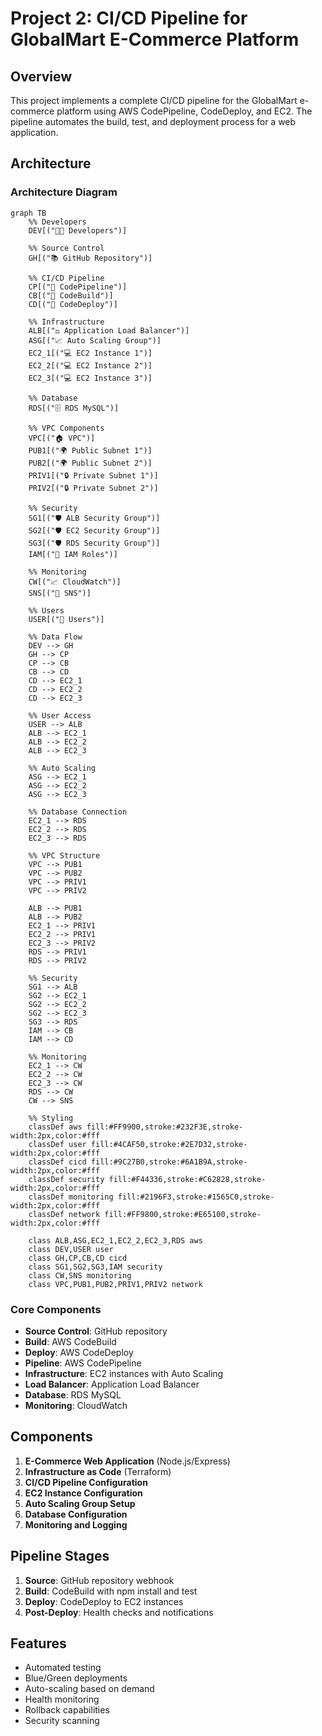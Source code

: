 # Project 2: CI/CD Pipeline for GlobalMart E-Commerce Platform

## Overview
This project implements a complete CI/CD pipeline for the GlobalMart e-commerce platform using AWS CodePipeline, CodeDeploy, and EC2. The pipeline automates the build, test, and deployment process for a web application.

## Architecture

### Architecture Diagram

```mermaid
graph TB
    %% Developers
    DEV[("👨‍💻 Developers")]
    
    %% Source Control
    GH[("📚 GitHub Repository")]
    
    %% CI/CD Pipeline
    CP[("🔄 CodePipeline")]
    CB[("🔨 CodeBuild")]
    CD[("🚀 CodeDeploy")]
    
    %% Infrastructure
    ALB[("⚖️ Application Load Balancer")]
    ASG[("📈 Auto Scaling Group")]
    EC2_1[("💻 EC2 Instance 1")]
    EC2_2[("💻 EC2 Instance 2")]
    EC2_3[("💻 EC2 Instance 3")]
    
    %% Database
    RDS[("🗄️ RDS MySQL")]
    
    %% VPC Components
    VPC[("🏠 VPC")]
    PUB1[("🌍 Public Subnet 1")]
    PUB2[("🌍 Public Subnet 2")]
    PRIV1[("🔒 Private Subnet 1")]
    PRIV2[("🔒 Private Subnet 2")]
    
    %% Security
    SG1[("🛡️ ALB Security Group")]
    SG2[("🛡️ EC2 Security Group")]
    SG3[("🛡️ RDS Security Group")]
    IAM[("👤 IAM Roles")]
    
    %% Monitoring
    CW[("📈 CloudWatch")]
    SNS[("📢 SNS")]
    
    %% Users
    USER[("👤 Users")]
    
    %% Data Flow
    DEV --> GH
    GH --> CP
    CP --> CB
    CB --> CD
    CD --> EC2_1
    CD --> EC2_2
    CD --> EC2_3
    
    %% User Access
    USER --> ALB
    ALB --> EC2_1
    ALB --> EC2_2
    ALB --> EC2_3
    
    %% Auto Scaling
    ASG --> EC2_1
    ASG --> EC2_2
    ASG --> EC2_3
    
    %% Database Connection
    EC2_1 --> RDS
    EC2_2 --> RDS
    EC2_3 --> RDS
    
    %% VPC Structure
    VPC --> PUB1
    VPC --> PUB2
    VPC --> PRIV1
    VPC --> PRIV2
    
    ALB --> PUB1
    ALB --> PUB2
    EC2_1 --> PRIV1
    EC2_2 --> PRIV1
    EC2_3 --> PRIV2
    RDS --> PRIV1
    RDS --> PRIV2
    
    %% Security
    SG1 --> ALB
    SG2 --> EC2_1
    SG2 --> EC2_2
    SG2 --> EC2_3
    SG3 --> RDS
    IAM --> CB
    IAM --> CD
    
    %% Monitoring
    EC2_1 --> CW
    EC2_2 --> CW
    EC2_3 --> CW
    RDS --> CW
    CW --> SNS
    
    %% Styling
    classDef aws fill:#FF9900,stroke:#232F3E,stroke-width:2px,color:#fff
    classDef user fill:#4CAF50,stroke:#2E7D32,stroke-width:2px,color:#fff
    classDef cicd fill:#9C27B0,stroke:#6A1B9A,stroke-width:2px,color:#fff
    classDef security fill:#F44336,stroke:#C62828,stroke-width:2px,color:#fff
    classDef monitoring fill:#2196F3,stroke:#1565C0,stroke-width:2px,color:#fff
    classDef network fill:#FF9800,stroke:#E65100,stroke-width:2px,color:#fff
    
    class ALB,ASG,EC2_1,EC2_2,EC2_3,RDS aws
    class DEV,USER user
    class GH,CP,CB,CD cicd
    class SG1,SG2,SG3,IAM security
    class CW,SNS monitoring
    class VPC,PUB1,PUB2,PRIV1,PRIV2 network
```

### Core Components
- **Source Control**: GitHub repository
- **Build**: AWS CodeBuild
- **Deploy**: AWS CodeDeploy
- **Pipeline**: AWS CodePipeline
- **Infrastructure**: EC2 instances with Auto Scaling
- **Load Balancer**: Application Load Balancer
- **Database**: RDS MySQL
- **Monitoring**: CloudWatch

## Components
1. **E-Commerce Web Application** (Node.js/Express)
2. **Infrastructure as Code** (Terraform)
3. **CI/CD Pipeline Configuration**
4. **EC2 Instance Configuration**
5. **Auto Scaling Group Setup**
6. **Database Configuration**
7. **Monitoring and Logging**

## Pipeline Stages
1. **Source**: GitHub repository webhook
2. **Build**: CodeBuild with npm install and test
3. **Deploy**: CodeDeploy to EC2 instances
4. **Post-Deploy**: Health checks and notifications

## Features
- Automated testing
- Blue/Green deployments
- Auto-scaling based on demand
- Health monitoring
- Rollback capabilities
- Security scanning
